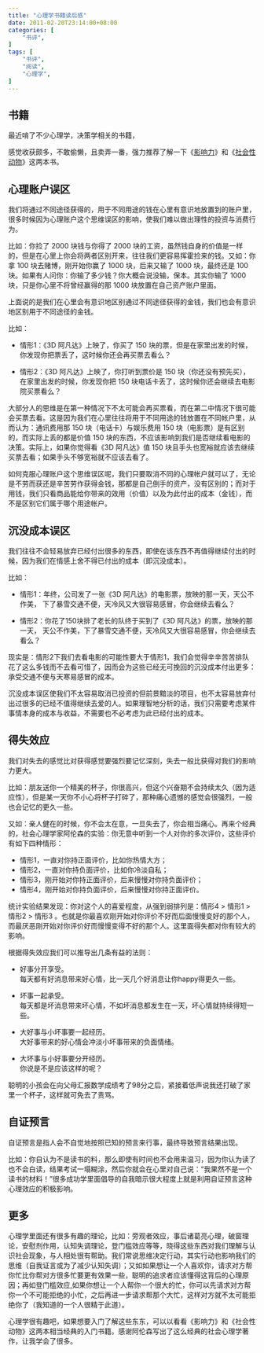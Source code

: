 ```yaml
---
title: "心理学书籍读后感"
date: 2011-02-20T23:14:00+08:00
categories: [
    "书评",
]
tags: [
    "书评",
    "阅读",
    "心理学",
]
---
```


## 书籍
最近啃了不少心理学，决策学相关的书籍，

感觉收获颇多，不敢偷懒，且卖弄一番，强力推荐了解一下《[影响力](http://book.douban.com/subject/1786387/)》和《[社会性动物](http://book.douban.com/subject/2328458/)》这两本书。

<!--more-->
## 心理账户误区

我们将通过不同途径获得的，用于不同用途的钱在心里有意识地放置到的账户里，很多时候因为心理账户这个思维误区的影响，使我们难以做出理性的投资与消费行为。

比如：你捡了 2000 块钱与你得了 2000 块的工资，虽然钱自身的价值是一样的，但是在心里上你会将两者区别开来，往往我们更容易挥霍捡来的钱。又如：你拿 100 块去赌博，刚开始你赢了 1000 块，后来又输了 1000 块，最终还是 100 块。如果有人问你：你输了多少钱？你大概会说没输，保本。其实你输了 1000 块，只是你心里不将曾经赢得的那 1000 块放置在自己资产账户里面。

上面说的是我们在心里会有意识地区别通过不同途径获得的金钱，我们也会有意识地区别用于不同途径的金钱。

比如：

* 情形1：《3D 阿凡达》上映了，你买了 150 块的票，但是在家里出发的时候，你发现你把票丢了，这时候你还会再买票去看么？

* 情形2：《3D 阿凡达》上映了，你打听到票价是 150 块（你还没有预先买），在家里出发的时候，你发现你把 150 块电话卡丢了，这时候你还会继续去电影院买票看么？

大部分人的思维是在第一种情况下不太可能会再买票看，而在第二中情况下很可能会买票去看。这是因为我们在心里往往将用于不同用途的钱放置在不同帐户里，从而认为：通讯费用那 150 块（电话卡）与娱乐费用 150 块（电影票）是有区别的，而实际上丢的都是价值 150 块的东西，不应该影响到我们是否继续看电影的决策。实际上，如果你觉得看《3D 阿凡达》值 150 块且手头也宽裕就应该去继续买票去看；如果手头不够宽裕就不应该去看了。

如何克服心理账户这个思维误区呢，我们只要取消不同的心理帐户就可以了，无论是不劳而获还是辛苦劳作获得金钱，那都是自己倒手的资产，没有区别的；而对于用钱，我们只看商品能给你带来的效用（价值）以及为此付出的成本（金钱），而不是区别它们属于哪个用途帐户。

## 沉没成本误区

我们往往不会轻易放弃已经付出很多的东西，即使在该东西不再值得继续付出的时候，因为我们在情感上舍不得已付出的成本（即沉没成本）。

比如：

* 情形1：年终，公司发了一张《3D 阿凡达》的电影票，放映的那一天，天公不作美，
下了暴雪交通不便，天冷风又大很容易感冒，你会继续去看么？

* 情形2：你花了150块排了老长的队终于买到了《3D 阿凡达》的票，放映的那一天，
天公不作美，下了暴雪交通不便，天冷风又大很容易感冒，你会继续去看么？

现实是：情形2下我们去看电影的可能性要大于情形1，我们会觉得辛辛苦苦排队花了这么多钱而不去看可惜了，因而会为这些已经无可挽回的沉没成本付出更多：承受交通不便与天寒易感冒的成本。

沉没成本误区使我们不太容易取消已投资的但前景黯淡的项目，也不太容易放弃付出过很多的已经不值得继续去爱的人。如果理智地分析的话，我们只需要考虑某件事情本身的成本与收益，不需要也不必考虑为此已经付出的成本。

## 得失效应

我们对失去的感觉比对获得感觉要强烈要记忆深刻，失去一般比获得对我们的影响力更大。

比如：朋友送你一个精美的杯子，你很高兴，但这个兴奋期不会持续太久（因为适应性），但是某一天你不小心将杯子打碎了，那种痛心遗憾的感觉会很强烈，一般也会记忆的更久一些。

又如：亲人健在的时候，你不会太在意，一旦失去了，你会相当痛心。再来个经典的，社会心理学家阿伦森的实验：你无意中听到一个人对你的多次评价，这些评价有如下四种情形：

* 情形1，一直对你持正面评价，比如你热情大方；
* 情形2，一直对你持负面评价，比如你冷淡自私；
* 情形3，刚开始对你持正面评价，后来慢慢对你持负面评价；
* 情形4，刚开始对你持负面评价，后来慢慢对你持正面评价。

统计实验结果发现：你对这个人的喜爱程度，从强到弱排列是：情形4 > 情形1 > 情形2 > 情形3 。也就是你最喜欢刚开始对你评价不好而后面慢慢变好的那个人，而最厌恶刚开始对你评价好而慢慢变得不好的那个人。这里面得失都对你有较大的影响。

根据得失效应我们可以推导出几条有益的法则：

* 好事分开享受。  
	每天都有好消息带来好心情，比一天几个好消息让你happy得更久一些。

* 坏事一起承受。  
	每天都是坏消息带来坏心情，不如坏消息都发生在一天，坏心情就持续得短一些。

* 大好事与小坏事要一起经历。  
	大好事带来的好心情会冲淡小坏事带来的负面情绪。

* 大坏事与小好事要分开经历。  
	你说是不是应该这样的呢？  

聪明的小孩会在向父母汇报数学成绩考了98分之后，紧接着低声说我还打破了家里一个杯子，这样就可免去了责骂。

## 自证预言

自证预言是指人会不自觉地按照已知的预言来行事，最终导致预言结果出现。

比如：你自认为不是读书的料，那么即使有时间也不会用来温习，因为你认为读了也不会白读，结果考试一塌糊涂，然后你就会在心里对自己说：“我果然不是一个读书的材料！”很多成功学里面倡导的自我暗示很大程度上就是利用自证预言这种心理效应的积极影响。

## 更多

心理学里面还有很多有趣的理论，比如：旁观者效应，事后诸葛亮心理，破窗理论，安慰剂作用，认知失调理论，登门槛效应等等，晓得这些东西对我们理解与认识社会现象，与人相处很有帮助。我们常说思维决定行动，其实行动也影响我们的思维（自我证言或为了减少认知失调）；又如如果想让一个人喜欢你，请求对方帮你忙比你帮对方很多忙要更有效果一些，聪明的追求者应该懂得这背后的心理原因；再如登门槛效应,如果你想让一个人帮你一个很大的忙，你可以先请求对方帮你一个不可能拒绝的小忙，之后再进一步请求帮那个大忙，这样对方就不太可能拒绝你了（我知道的一个人很精于此道）。

心理学很有趣吧，如果想要入门了解这些东东，可以以看看《影响力》和《社会性动物》这两本相当经典的入门书籍。感谢阿伦森写出了这么经典的社会心理学著作，让我学会了很多。
